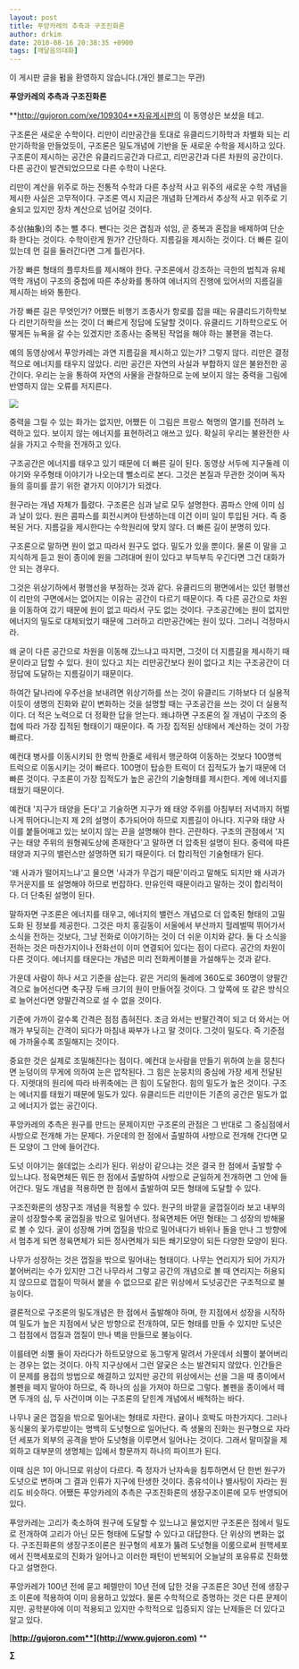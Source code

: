 ```yaml
---
layout: post
title: 푸앙카레의 추측과 구조진화론
author: drkim
date: 2010-08-16 20:38:35 +0900
tags: [깨달음의대화]
---
```

  


이 게시판 글을 펌을 환영하지 않습니다.(개인 블로그는 무관)





**푸앙카레의 추측과 구조진화론**



**http://gujoron.com/xe/109304**자유게시판의 이 동영상은 보셨을 테고. 



구조론은 새로운 수학이다. 리만이 리만공간을 토대로 유클리드기하학과 차별화 되는 리만기하학을 만들었듯이, 구조론은 밀도개념에 기반을 둔 새로운 수학을 제시하고 있다. 구조론이 제시하는 공간은 유클리드공간과 다르고, 리만공간과 다른 차원의 공간이다. 다른 공간이 발견되었으므로 다른 수학이 나온다.



리만이 계산을 위주로 하는 전통적 수학과 다른 추상적 사고 위주의 새로운 수학 개념을 제시한 사실은 고무적이다. 구조론 역시 지금은 개념화 단계라서 추상적 사고 위주로 기술되고 있지만 장차 계산으로 넘어갈 것이다. 



추상(抽象)의 추는 뺄 추다. 뺀다는 것은 겹침과 섞임, 곧 중복과 혼잡을 배제하여 단순화 한다는 것이다. 수학이란게 뭔가? 간단하다. 지름길을 제시하는 것이다. 더 빠른 길이 있는데 먼 길을 둘러간다면 그게 틀린거다. 



가장 빠른 형태의 플루차트를 제시해야 한다. 구조론에서 강조하는 극한의 법칙과 유체역학 개념이 구조의 중첩에 따른 추상화를 통하여 에너지의 진행에 있어서의 지름길을 제시하는 바와 통한다.



가장 빠른 길은 무엇인가? 어쨌든 비행기 조종사가 항로를 잡을 때는 유클리드기하학보다 리만기하학을 쓰는 것이 더 빠르게 정답에 도달할 것이다. 유클리드 기하학으로도 어떻게든 뉴욕을 갈 수는 있겠지만 조종사는 중복된 작업을 해야 하는 불편을 겪는다. 



예의 동영상에서 푸앙카레는 과연 지름길을 제시하고 있는가? 그렇지 않다. 리만은 결정적으로 에너지를 태우지 않았다. 리만 공간은 자연의 사실과 부합하지 않은 불완전한 공간이다. 우리는 눈을 통하여 자연의 사물을 관찰하므로 눈에 보이지 않는 중력을 그림에 반영하지 않는 오류를 저지른다. 



![](http://gujoron.com/xe//files/attach/images/187/976/078/077.jpg )



중력을 그릴 수 있는 화가는 없지만, 어쨌든 이 그림은 프랑스 혁명의 열기를 전하려 노력하고 있다. 보이지 않는 에너지를 표현하려고 애쓰고 있다. 확실히 우리는 불완전한 사실을 가지고 수학을 전개하고 있다. 



구조공간은 에너지를 태우고 있기 때문에 더 빠른 길이 된다. 동영상 서두에 지구둘레 이야기와 우주형태 이야기가 나오는데 뻘소리로 본다. 그것은 본질과 무관한 것이며 독자들의 흥미를 끌기 위한 곁가지 이야기가 되겠다. 



원구라는 개념 자체가 틀렸다. 구조론은 심과 날로 모두 설명한다. 콤파스 안에 이미 심과 날이 있다. 원은 콤파스를 회전시켜야 탄생하는데 이건 이미 일이 투입된 거다. 즉 중복된 거다. 지름길을 제시한다는 수학원리에 맞지 않다. 더 빠른 길이 분명히 있다. 



구조론으로 말하면 원이 없고 따라서 원구도 없다. 밀도가 있을 뿐이다. 물론 이 말을 고지식하게 듣고 원이 종이에 원을 그려대며 원이 있다고 부득부득 우긴다면 그건 대화가 안 되는 경우다. 



그것은 위상기하에서 평행선을 부정하는 것과 같다. 유클리드의 평면에서는 있던 평행선이 리만의 구면에서는 없어지는 이유는 공간이 다르기 때문이다. 즉 다른 공간으로 차원을 이동하여 갔기 때문에 원이 없고 따라서 구도 없는 것이다. 구조공간에는 원이 없지만 에너지의 밀도로 대체되었기 때문에 그러하고 리만공간에는 원이 있다. 그러니 걱정마시라.



왜 굳이 다른 공간으로 차원을 이동해 갔느냐고 따지면, 그것이 더 지름길을 제시하기 때문이라고 답할 수 있다. 원이 있다고 치는 리만공간보다 원이 없다고 치는 구조공간이 더 정답에 도달하는 지름길이기 때문이다. 



하여간 달나라에 우주선을 보내려면 위상기하를 쓰는 것이 유클리드 기하보다 더 실용적이듯이 생명의 진화와 같이 변화하는 것을 설명할 때는 구조공간을 쓰는 것이 더 실용적이다. 더 적은 노력으로 더 정확한 답을 얻는다. 왜냐하면 구조론의 질 개념이 구조의 중첩에 따라 가장 집적된 형태이기 때문이다. 즉 가장 집적된 상태에서 계산하는 것이 가장 빠르다.



예컨대 병사를 이동시키되 한 명씩 한줄로 세워서 행군하여 이동하는 것보다 100명씩 트럭으로 이동시키는 것이 빠르다. 100명이 탑승한 트럭이 더 집적도가 높기 때문에 더 빠른 것이다. 구조론이 가장 집적도가 높은 공간의 기술형태를 제시한다. 계에 에너지를 태웠기 때문이다. 



예컨대 '지구가 태양을 돈다'고 기술하면 지구가 왜 태양 주위를 아침부터 저녁까지 허벌나게 뛰어다니는지 제 2의 설명이 추가되어야 하므로 지름길이 아니다. 지구와 태양 사이를 붙들어매고 있는 보이지 않는 끈을 설명해야 한다. 곤란하다. 구조의 관점에서 '지구는 태양 주위의 원형궤도상에 존재한다'고 말하면 더 압축된 설명이 된다. 중력에 따른 태양과 지구의 밸런스만 설명하면 되기 때문이다. 더 합리적인 기술형태가 된다.



'왜 사과가 떨어지느냐'고 물으면 '사과가 무겁기 때문'이라고 말해도 되지만 왜 사과가 무거운지를 또 설명해야 하므로 번잡하다. 만유인력 때문이라고 말하는 것이 합리적이다. 더 단축된 설명이 된다. 



말하자면 구조론은 에너지를 태우고, 에너지의 밸런스 개념으로 더 압축된 형태의 고밀도화 된 정보를 제공한다. 그것은 마치 홍길동이 서울에서 부산까지 헐레벌떡 뛰어가서 소식을 전하는 것보다, 그냥 전화로 이야기하는 것이 더 쉬운 이치와 같다. 둘 다 소식을 전하는 것은 마찬가지이나 전화선이 이미 연결되어 있다는 점이 다르다. 공간의 차원이 다른 것이다. 에너지를 태운다는 개념은 미리 전화케이블을 가설해두는 것과 같다.



가운데 사람이 하나 서고 기준을 삼는다. 같은 거리의 둘레에 360도로 360명이 양팔간격으로 늘어선다면 축구장 두배 크기의 원이 만들어질 것이다. 그 앞쪽에 또 같은 방식으로 늘어선다면 양팔간격으로 설 수 없을 것이다. 



기준에 가까이 갈수록 간격은 점점 좁혀진다. 조금 와서는 반팔간격이 되고 더 와서는 어깨가 부딪히는 간격이 되다가 마침내 짜부가 나고 말 것이다. 그것이 밀도다. 즉 기준점에 가까울수록 조밀해지는 것이다. 



중요한 것은 실제로 조밀해진다는 점이다. 예컨대 눈사람을 만들기 위하여 눈을 뭉친다면 눈덩이의 무게에 의하여 눈은 압착된다. 그 힘은 눈뭉치의 중심에 가장 세게 전달된다. 지렛대의 원리에 따라 바퀴축에는 큰 힘이 도달한다. 힘의 밀도가 높은 것이다. 구조는 에너지를 태웠기 때문에 밀도가 있다. 유클리드든 리만이든 기존의 공간은 밀도가 없고 에너지가 없는 공간이다.



푸앙카레의 추측은 원구를 만드는 문제이지만 구조론의 관점은 그 반대로 그 중심점에서 사방으로 전개해 가는 문제다. 가운데의 한 점에서 출발하여 사방으로 전개해 간다면 모든 모양이 그 안에 들어간다.



도넛 이야기는 쓸데없는 소리가 된다. 위상이 같으냐는 것은 결국 한 점에서 출발할 수 있느냐다. 정육면체든 뭐든 한 점에서 출발하여 사방으로 균일하게 전개하면 그 안에 들어간다. 밀도 개념을 적용하면 한 점에서 출발하여 모든 형태에 도달할 수 있다. 



구조진화론의 생장구조 개념을 적용할 수 있다. 원구의 바깥을 굴껍질이라 보고 내부의 굴이 성장할수록 굴껍질을 밖으로 밀어낸다. 정육면체든 어떤 형태는 그 성장의 방해물로 볼 수 있다. 굴이 성장해 가며 껍질을 밖으로 밀어내다가 바위나 돌을 만나 그 방향에서 멈추게 되면 정육면체가 되든 정사면체가 되든 쐐기모양이 되든 다양한 모양이 된다.



나무가 성장하는 것은 껍질을 밖으로 밀어내는 형태이다. 나무는 연리지가 되어 가지가 붙어버리는 수가 있지만 그건 나무라서 그렇고 공간의 개념으로 볼 때 연리지는 허용되지 않으므로 껍질이 막혀서 붙을 수 없으므로 같은 위상에서 도넛공간은 구조적으로 불능이다.



결론적으로 구조론의 밀도개념은 한 점에서 출발해야 하며, 한 지점에서 성장을 시작하여 밀도가 높은 지점에서 낮은 방향으로 전개하여, 모든 형태를 만들 수 있지만 도넛은 그 접점에서 껍질과 껍질이 만나 벽을 만들므로 불능이다.



이를테면 쇠뿔 둘이 자라다가 하트모양으로 동그랗게 말려서 가운데서 쇠뿔이 붙어버리는 경우는 없는 것이다. 아직 지구상에서 그런 얄궂은 소는 발견되지 않았다. 인간들은 이 문제를 용접의 방법으로 해결하고 있지만 공간의 위상에서는 선을 그을 때 종이에서 볼펜을 떼지 말아야 하므로, 즉 하나의 심을 가져야 하므로 그렇다. 볼펜을 종이에서 떼면 두개의 심, 두 사건이며 이는 구조론의 닫힌계 개념에서 배척하는 바다. 



나무나 굴은 껍질을 밖으로 밀어내는 형태로 자란다. 귤이나 호박도 마찬가지다. 그러나 동식물의 꽃가루받이는 명백히 도넛형으로 일어난다. 즉 생물의 진화는 원구형으로 자라던 세포가 외부의 공격을 받아 도넛형을 이루면서 일어나는 것이다. 그래서 말미잘을 제외하고 대부분의 생명체는 입에서 항문까지 하나의 파이프가 된다. 



이때 심은 1이 아니므로 위상이 다르다. 즉 정자가 난자속을 침투하면서 단 한번 원구가 도넛으로 변하며 그 결과 인류가 지구에 탄생한 것이다. 종유석이나 별사탕이 자라는 원리도 비슷하다. 어쨌든 푸앙카레의 추측은 구조진화론의 생장구조이론에 모두 반영되어 있다. 



푸앙카레는 고리가 축소하여 원구에 도달할 수 있느냐고 물었지만 구조론은 점에서 밀도로 전개하여 고리가 아닌 모든 형태에 도달할 수 있다고 대답한다. 단 위상의 변화는 없다. 구조진화론의 생장구조이론은 원구형의 세포가 뚫려 도넛형을 이룸으로써 원핵세포에서 진핵세포로의 진화가 일어나고 이러한 패턴이 반복되어 오늘날의 포유류로 진화했다고 설명한다. 



푸앙카레가 100년 전에 묻고 페렐만이 10년 전에 답한 것을 구조론은 30년 전에 생장구조 이론에 적용하여 이미 응용하고 있었다. 물론 수학적으로 증명하는 것은 다른 문제이지만. 공학분야에 이미 적용되고 있지만 수학적으로 입증되지 않는 난제들은 더 있다고 알고 있다.









[**http://gujoron.com**](http://www.gujoron.com)** 
**

**∑**